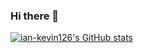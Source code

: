 ### Hi there 👋

[![ian-kevin126's GitHub stats](https://github-readme-stats.vercel.app/api?username=ian-kevin126&show_icons=true&theme=city_lights)](https://github.com/ian-kevin126/github-readme-stats)


<!--
**ian-kevin126/ian-kevin126** is a ✨ _special_ ✨ repository because its `README.md` (this file) appears on your GitHub profile.

Here are some ideas to get you started:

- 🔭 I’m currently working on ...
- 🌱 I’m currently learning ...
- 👯 I’m looking to collaborate on ...
- 🤔 I’m looking for help with ...
- 💬 Ask me about ...
- 📫 How to reach me: ...
- 😄 Pronouns: ...
- ⚡ Fun fact: ...
-->
